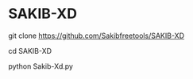 # SAKIB-XD



git clone https://github.com/Sakibfreetools/SAKIB-XD


cd SAKIB-XD


python Sakib-Xd.py
